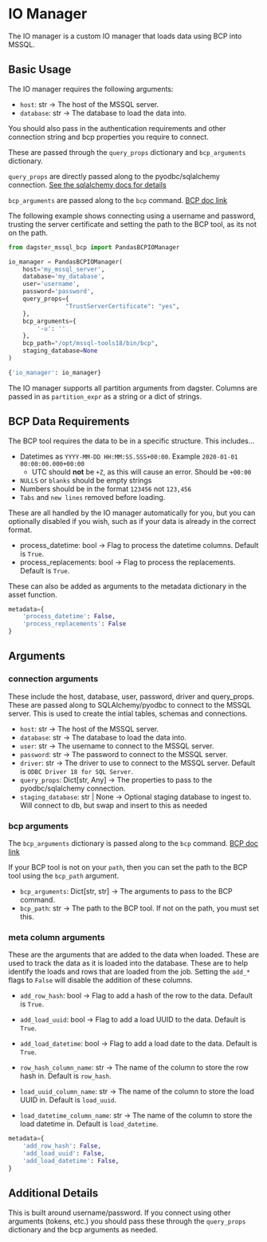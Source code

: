# IO Manager

The IO manager is a custom IO manager that loads data using BCP into MSSQL.

## Basic Usage

The IO manager requires the following arguments:

* `host`: str -> The host of the MSSQL server.
* `database`: str -> The database to load the data into.

You should also pass in the authentication requirements and other connection string and bcp properties you require to connect.

These are passed through the `query_props` dictionary and `bcp_arguments` dictionary. 

`query_props` are directly passed along to the pyodbc/sqlalchemy connection. 
[See the sqlalchemy docs for details](https://docs.sqlalchemy.org/en/20/core/engines.html#sqlalchemy.engine.URL.create)

`bcp_arguments` are passed along to the `bcp` command. [BCP doc link](https://learn.microsoft.com/en-us/sql/tools/bcp-utility?view=sql-server-ver16&tabs=windows#download-the-latest-version-of-the-bcp-utility)

The following example shows connecting using a username and password, trusting the server certificate and setting the path to the BCP tool, as its not on the path.

```python
from dagster_mssql_bcp import PandasBCPIOManager

io_manager = PandasBCPIOManager(
    host='my_mssql_server',
    database='my_database',
    user='username',
    password='password',
    query_props={
                "TrustServerCertificate": "yes",
    },
    bcp_arguments={
        '-u': ''
    },
    bcp_path="/opt/mssql-tools18/bin/bcp",
    staging_database=None
)

{'io_manager': io_manager}
```

The IO manager supports all partition arguments from dagster. Columns are passed in as `partition_expr` as a string or a dict of strings.

## BCP Data Requirements

The BCP tool requires the data to be in a specific structure. This includes...

* Datetimes as `YYYY-MM-DD HH:MM:SS.SSS+00:00`. Example `2020-01-01 00:00:00.000+00:00`
    * UTC should **not** be `+Z`, as this will cause an error. Should be `+00:00`
* `NULLS` or `blanks` should be empty strings
* Numbers should be in the format `123456` not `123,456`
* `Tabs` and `new lines` removed before loading.

These are all handled by the IO manager automatically for you, but you can optionally disabled if you wish, such as if your data is already in the correct format.

* process_datetime: bool -> Flag to process the datetime columns. Default is `True`.
* process_replacements: bool -> Flag to process the replacements. Default is `True`.

These can also be added as arguments to the metadata dictionary in the asset function.

```python
metadata={
    'process_datetime': False,
    'process_replacements': False
}
```

## Arguments

### connection arguments

These include the host, database, user, password, driver and query_props. These are passed along to SQLAlchemy/pyodbc to connect to the MSSQL server. This is used to create the intial tables, schemas and connections.

* `host`: str -> The host of the MSSQL server.
* `database`: str -> The database to load the data into.
* `user`: str -> The username to connect to the MSSQL server.
* `password`: str -> The password to connect to the MSSQL server.
* `driver`: str -> The driver to use to connect to the MSSQL server. Default is `ODBC Driver 18 for SQL Server`.
* `query_props`: Dict[str, Any] -> The properties to pass to the pyodbc/sqlalchemy connection.
* `staging_database`: str | None -> Optional staging database to ingest to. Will connect to db, but swap and insert to this as needed


### bcp arguments

The `bcp_arguments` dictionary is passed along to the `bcp` command. [BCP doc link](https://learn.microsoft.com/en-us/sql/tools/bcp-utility?view=sql-server-ver16&tabs=windows#download-the-latest-version-of-the-bcp-utility)

If your BCP tool is not on your `path`, then you can set the path to the BCP tool using the `bcp_path` argument.

* `bcp_arguments`: Dict[str, str] -> The arguments to pass to the BCP command.
* `bcp_path`: str -> The path to the BCP tool. If not on the path, you must set this.


### meta column arguments

These are the arguments that are added to the data when loaded. These are used to track the data as it is loaded into the database. These are to help identify the loads and rows that are loaded from the job. Setting the `add_*` flags to `False` will disable the addition of these columns.

* `add_row_hash`: bool -> Flag to add a hash of the row to the data. Default is `True`.
* `add_load_uuid`: bool -> Flag to add a load UUID to the data. Default is `True`.
* `add_load_datetime`: bool -> Flag to add a load date to the data. Default is `True`.

* `row_hash_column_name`: str -> The name of the column to store the row hash in. Default is `row_hash`.
* `load_uuid_column_name`: str -> The name of the column to store the load UUID in. Default is `load_uuid`.
* `load_datetime_column_name`: str -> The name of the column to store the load datetime in. Default is `load_datetime`.

```python
metadata={
    'add_row_hash': False,
    'add_load_uuid': False,
    'add_load_datetime': False,
}
```

## Additional Details

This is built around username/password. If you connect using other arguments (tokens, etc.) you should pass these through the `query_props` dictionary and the bcp arguments as needed.
